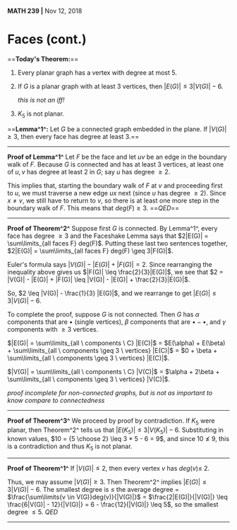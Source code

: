 __MATH 239 |__ Nov 12, 2018

# Faces (cont.)

==__Today's Theorem:__==

1. Every planar graph has a vertex with degree at most 5.

2. If $G$ is a planar graph with at least 3 vertices, then $|E(G)|  \leq 3|V(G)| - 6$.

   _this is not an iff!_

3. $K_5$ is not planar.

==__Lemma^1^:__ Let $G$ be a connected graph embedded in the plane. If $|V(G)| \geq 3$, then every face has degree at least 3.==

---

__Proof of Lemma^1^__
Let $F​$ be the face and let $uv​$ be an edge in the boundary walk of $F​$. Because $G​$ is connected and has at least 3 vertices, at least one of $u, v​$ has degree at least 2 in $G​$; say $u​$ has degree $\geq 2​$.

This implies that, starting the boundary walk of $F$ at $v$ and proceeding first to $u$, we must traverse a new edge $ux$ next (since $u$ has degree $\geq 2$). Since $x \not= v$, we still have to return to $v$, so there is at least one more step in the boundary walk of $F$. This means that $deg(F) \geq 3$.          ==$QED$==

---

__Proof of Theorem^2^__
Suppose first $G$ is connected. By Lemma^1^, every face has degree $\geq 3$ and the Faceshake Lemma says that $2|E(G)| = \sum\limits_{all faces F} deg(F)$. Putting these last two sentences together, $2|E(G)| = \sum\limits_{all faces F} deg(F) \geq 3|F(G)|$. 

Euler's formula says $|V(G)| - |E(G)| + |F(G)| = 2$. Since rearranging the inequality above gives us $|F(G)| \leq \frac{2}{3}|E(G)|$, we see that $2 = |V(G)| - |E(G)| + |F(G)| \leq |V(G)| - |E(G)| + \frac{2}{3}|E(G)|$.

So, $2 \leq |V(G)| - \frac{1}{3} |E(G)|$, and we rearrange to get $|E(G)| \leq 3|V(G)| - 6$.

To complete the proof, suppose $G$ is not connected. Then $G$ has $\alpha$ components that are $\bullet$ (single vertices), $\beta$ components that are $\bullet -\bullet$, and $\gamma$ components with $\geq 3$ vertices. 

$|E(G)| = \sum\limits_{all \ components \ C} |E(C)|$ = $E(\alpha) + E(\beta) + \sum\limits_{all \ components \geq 3 \ vertices} |E(C)|$ = $0 + \beta + \sum\limits_{all \ components \geq 3 \ vertices} |E(C)|$.

$|V(G)| = \sum\limits_{all \ components \ C} |V(C)|$ = $\alpha + 2\beta + \sum\limits_{all \ components \geq 3 \ vertices} |V(C)|$.

_proof incomplete for non-connected graphs, but is not as important to know compare to connectedness_

---

__Proof of Theorem^3^__
We proceed by proof by contradiction. If $K_5$ were planar, then Theorem^2^ tells us that $|E(K_5)| \leq 3 |V(K_5)| - 6$. Substituting in known values, $10 = {5 \choose 2} \leq 3 * 5 - 6 = 9$, and since $10 \not\leq 9$, this is a contradiction and thus $K_5$ is not planar. 

---

__Proof of Theorem^1^__
If $|V(G)| \leq 2$, then every vertex $v$ has $deg(v) \leq$ 2.

Thus, we may assume $|V(G)| \geq 3$. Then Theorem^2^ implies $|E(G)| \leq 3|V(G)| - 6$. The smallest degree is $\leq$ the average degree = $\frac{\sum\limits{v \in V(G)}deg(v)}{|V(G)|}$ = $\frac{2|E(G)|}{|V(G)|} \leq \frac{6|V(G)| - 12}{|V(G)|} = 6 - \frac{12}{|V(G)|} \leq 5$, so the smallest degree $\leq 5$.        $QED$

---

